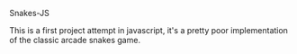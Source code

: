 Snakes-JS

This is a first project attempt in javascript, it's a pretty poor implementation of the classic arcade snakes game.